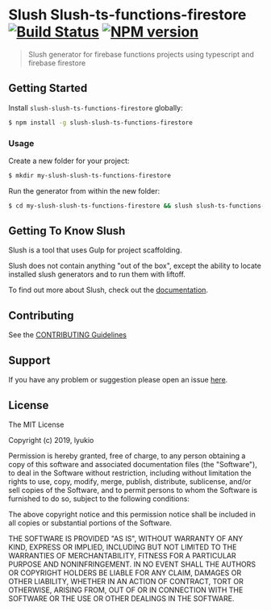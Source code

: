 # Slush Slush-ts-functions-firestore [![Build Status](https://secure.travis-ci.org/Lyukio/slush-slush-ts-functions-firestore.png?branch=master)](https://travis-ci.org/Lyukio/slush-slush-ts-functions-firestore) [![NPM version](https://badge-me.herokuapp.com/api/npm/slush-slush-ts-functions-firestore.png)](http://badges.enytc.com/for/npm/slush-slush-ts-functions-firestore)

> Slush generator for firebase functions projects using typescript and firebase firestore


## Getting Started

Install `slush-slush-ts-functions-firestore` globally:

```bash
$ npm install -g slush-slush-ts-functions-firestore
```

### Usage

Create a new folder for your project:

```bash
$ mkdir my-slush-slush-ts-functions-firestore
```

Run the generator from within the new folder:

```bash
$ cd my-slush-slush-ts-functions-firestore && slush slush-ts-functions-firestore
```

## Getting To Know Slush

Slush is a tool that uses Gulp for project scaffolding.

Slush does not contain anything "out of the box", except the ability to locate installed slush generators and to run them with liftoff.

To find out more about Slush, check out the [documentation](https://github.com/slushjs/slush).

## Contributing

See the [CONTRIBUTING Guidelines](https://github.com/Lyukio/slush-slush-ts-functions-firestore/blob/master/CONTRIBUTING.md)

## Support
If you have any problem or suggestion please open an issue [here](https://github.com/Lyukio/slush-slush-ts-functions-firestore/issues).

## License 

The MIT License

Copyright (c) 2019, lyukio

Permission is hereby granted, free of charge, to any person
obtaining a copy of this software and associated documentation
files (the "Software"), to deal in the Software without
restriction, including without limitation the rights to use,
copy, modify, merge, publish, distribute, sublicense, and/or sell
copies of the Software, and to permit persons to whom the
Software is furnished to do so, subject to the following
conditions:

The above copyright notice and this permission notice shall be
included in all copies or substantial portions of the Software.

THE SOFTWARE IS PROVIDED "AS IS", WITHOUT WARRANTY OF ANY KIND,
EXPRESS OR IMPLIED, INCLUDING BUT NOT LIMITED TO THE WARRANTIES
OF MERCHANTABILITY, FITNESS FOR A PARTICULAR PURPOSE AND
NONINFRINGEMENT. IN NO EVENT SHALL THE AUTHORS OR COPYRIGHT
HOLDERS BE LIABLE FOR ANY CLAIM, DAMAGES OR OTHER LIABILITY,
WHETHER IN AN ACTION OF CONTRACT, TORT OR OTHERWISE, ARISING
FROM, OUT OF OR IN CONNECTION WITH THE SOFTWARE OR THE USE OR
OTHER DEALINGS IN THE SOFTWARE.

